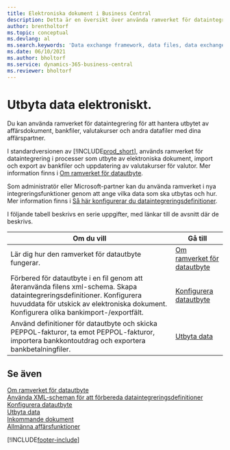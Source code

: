 ```yaml
---
title: Elektroniska dokument i Business Central
description: Detta är en översikt över använda ramverket för dataintegrering för att hantera utbytet av data i affärsdokument som bankfiler och valutakurser.
author: brentholtorf
ms.topic: conceptual
ms.devlang: al
ms.search.keywords: 'Data exchange framework, data files, data exchange, electronic document, invoice, Business Central, business document, standard-compliant file'
ms.date: 06/10/2021
ms.author: bholtorf
ms.service: dynamics-365-business-central
ms.reviewer: bholtorf
---
```


# Utbyta data elektroniskt.
Du kan använda ramverket för dataintegrering för att hantera utbytet av affärsdokument, bankfiler, valutakurser och andra datafiler med dina affärspartner.

I standardversionen av [!INCLUDE[prod_short](includes/prod_short.md)], används ramverket för dataintegrering i processer som utbyte av elektroniska dokument, import och export av bankfiler och uppdatering av valutakurser för valutor. Mer information finns i [Om ramverket för datautbyte](across-about-the-data-exchange-framework.md).

Som administratör eller Microsoft-partner kan du använda ramverket i nya integreringsfunktioner genom att ange vilka data som ska utbytas och hur. Mer information finns i [Så här konfigurerar du dataintegreringsdefinitioner](across-how-to-set-up-data-exchange-definitions.md).

I följande tabell beskrivs en serie uppgifter, med länkar till de avsnitt där de beskrivs.  

|Om du vill|Gå till|  
|--------|---------|  
|Lär dig hur den ramverket för datautbyte fungerar.|[Om ramverket för datautbyte](across-about-the-data-exchange-framework.md)|  
|Förbered för datautbyte i en fil genom att återanvända filens xml-schema. Skapa dataintegreringsdefinitioner. Konfigurera huvuddata för utskick av elektroniska dokument. Konfigurera olika bankimport-/exportfält.|[Konfigurera datautbyte](across-set-up-data-exchange.md)|  
|Använd definitioner för datautbyte och skicka PEPPOL-fakturor, ta emot PEPPOL-fakturor, importera bankkontoutdrag och exportera bankbetalningfiler.|[Utbyta data](across-exchange-data.md)|  

## Se även  
[Om ramverket för datautbyte](across-about-the-data-exchange-framework.md)  
[Använda XML-scheman för att förbereda dataintegreringsdefinitioner](across-how-to-use-xml-schemas-to-prepare-data-exchange-definitions.md)  
[Konfigurera datautbyte](across-set-up-data-exchange.md)  
[Utbyta data](across-exchange-data.md)  
[Inkommande dokument](across-income-documents.md)  
[Allmänna affärsfunktioner](ui-across-business-areas.md)


[!INCLUDE[footer-include](includes/footer-banner.md)]